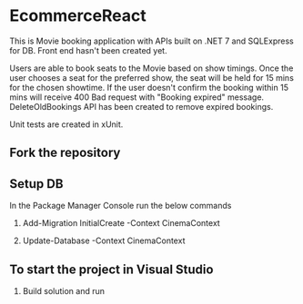 # EcommerceReact 

This is Movie booking application with APIs built on .NET 7 and SQLExpress for DB. Front end hasn't been created yet.

Users are able to book seats to the Movie based on show timings. Once the user chooses a seat for the preferred show, the seat will be held for 15 mins for the chosen showtime. If the user doesn't confirm the booking within 15 mins will receive 400 Bad request with "Booking expired" message. DeleteOldBookings API has been created to remove expired bookings. 

Unit tests are created in xUnit. 
  

## Fork the repository 


## Setup DB 

In the Package Manager Console run the below commands 

1. Add-Migration InitialCreate -Context CinemaContext 

2. Update-Database -Context CinemaContext 

  

## To start the project in Visual Studio 

1. Build solution and run 